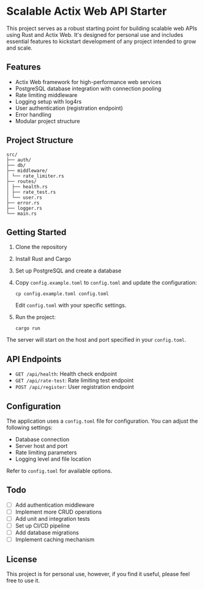 # Scalable Actix Web API Starter

This project serves as a robust starting point for building scalable web APIs using Rust and Actix Web. It's designed for personal use and includes essential features to kickstart development of any project intended to grow and scale.

## Features

- Actix Web framework for high-performance web services
- PostgreSQL database integration with connection pooling
- Rate limiting middleware
- Logging setup with log4rs
- User authentication (registration endpoint)
- Error handling
- Modular project structure

## Project Structure

```
src/
├── auth/
├── db/
├── middleware/
│ └── rate_limiter.rs
├── routes/
│ ├── health.rs
│ ├── rate_test.rs
│ └── user.rs
├── error.rs
├── logger.rs
└── main.rs
```


## Getting Started

1. Clone the repository
2. Install Rust and Cargo
3. Set up PostgreSQL and create a database
4. Copy `config.example.toml` to `config.toml` and update the configuration:

   ```
   cp config.example.toml config.toml
   ```

   Edit `config.toml` with your specific settings.

5. Run the project:

   ```
   cargo run
   ```

The server will start on the host and port specified in your `config.toml`.

## API Endpoints

- `GET /api/health`: Health check endpoint
- `GET /api/rate-test`: Rate limiting test endpoint
- `POST /api/register`: User registration endpoint

## Configuration

The application uses a `config.toml` file for configuration. You can adjust the following settings:

- Database connection
- Server host and port
- Rate limiting parameters
- Logging level and file location

Refer to `config.toml` for available options.

## Todo

- [ ] Add authentication middleware
- [ ] Implement more CRUD operations
- [ ] Add unit and integration tests
- [ ] Set up CI/CD pipeline
- [ ] Add database migrations
- [ ] Implement caching mechanism

## License

This project is for personal use, however, if you find it useful, please feel free to use it.